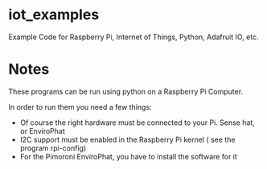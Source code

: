 # iot_examples
Example Code for Raspberry Pi, Internet of Things, Python, Adafruit IO, etc. 

# Notes
These programs can be run using python on a Raspberry Pi Computer. 

In order to run them you need a few things:
- Of course the right hardware must be connected to your Pi. Sense hat, or EnviroPhat
- I2C support must be enabled in the Raspberry Pi kernel ( see the program rpi-config)
- For the Pimoroni EnviroPhat, you have to install the software for it  

